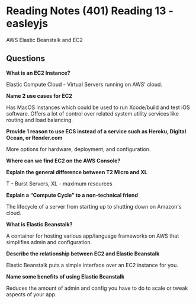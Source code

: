 # Reading Notes (401) Reading 13 - easleyjs

AWS Elastic Beanstalk and EC2

## Questions
**What is an EC2 Instance?**

Elastic Compute Cloud - Virtual Servers running on AWS' cloud.

**Name 2 use cases for EC2**

Has MacOS instances which could be used to run Xcode/build and test iOS software. Offers a lot of control over related system utility services like routing and load balancing.

**Provide 1 reason to use ECS instead of a service such as Heroku, Digital Ocean, or Render.com**

More options for hardware, deployment, and configuration.

**Where can we find EC2 on the AWS Console?**



**Explain the general difference between T2 Micro and XL**

T - Burst Servers, XL - maximum resources

**Explain a “Compute Cycle” to a non-technical friend**

The lifecycle of a server from starting up to shutting down on Amazon's cloud.

**What is Elastic Beanstalk?**

A container for hosting various app/language frameworks on AWS that simplifies admin and configuration.

**Describe the relationship between EC2 and Elastic Beanstalk**

Elastic Beanstalk puts a simple interface over an EC2 instance for you.

**Name some benefits of using Elastic Beanstalk**

Reduces the amount of admin and config you have to do to scale or tweak aspects of your app.
